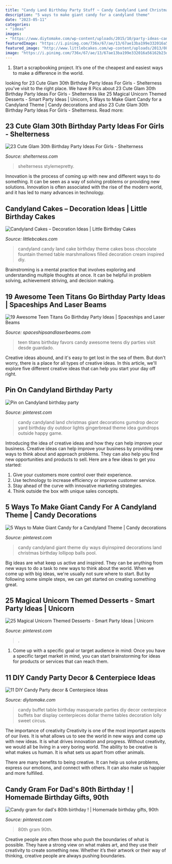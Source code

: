 ```yaml
---
title: "Candy Land Birthday Party Stuff ~ Candy Candyland Land Christmas Giant Decorations Gumdrop Decor Yard Birthday Diy Outdoor Lights Gingerbread Theme Idea Gumdrops Outside Happy Game"
description: "5 ways to make giant candy for a candyland theme"
date: "2023-05-11"
categories:
- "ideas"
images:
- "https://www.diytomake.com/wp-content/uploads/2015/10/party-ideas-candy-buffet.jpg"
featuredImage: "https://i.pinimg.com/736x/67/ae/13/67ae13ba199e332016a56162b23df10a.jpg"
featured_image: "http://www.littlebcakes.com/wp-content/uploads/2013/08/Candyland-Cake-Cake-Boss.jpg"
image: "https://i.pinimg.com/736x/67/ae/13/67ae13ba199e332016a56162b23df10a.jpg"
---
```



1. Start a scrapbooking project. It’s one of the cheapest and easiest ways to make a difference in the world.

	

		
looking for 23 Cute Glam 30th Birthday Party Ideas For Girls - Shelterness you've visit to the right place. We have 8 Pics about 23 Cute Glam 30th Birthday Party Ideas For Girls - Shelterness like 25 Magical Unicorn Themed Desserts - Smart Party Ideas | Unicorn, 5 Ways to Make Giant Candy for a Candyland Theme | Candy decorations and also 23 Cute Glam 30th Birthday Party Ideas For Girls - Shelterness. Read more:
		
    
## 23 Cute Glam 30th Birthday Party Ideas For Girls - Shelterness

<img loading=lazy src="https://i.shelterness.com/2017/02/20-Moet-macarons-and-flowers-for-30th-birthday-party-decor.jpg" onerror="this.onerror=null;this.src='https://tse2.mm.bing.net/th?id=OIP.6OuU0XQCU2lfAIESgaV98AHaLG&amp;pid=15.1';" alt="23 Cute Glam 30th Birthday Party Ideas For Girls - Shelterness">

_Source: shelterness.com_

>shelterness stylemepretty. 

	

Innovation is the process of coming up with new and different ways to do something. It can be seen as a way of solving problems or providing new solutions. Innovation is often associated with the rise of the modern world, and it has led to many advances in technology.

    
## Candyland Cakes – Decoration Ideas | Little Birthday Cakes

<img loading=lazy src="http://www.littlebcakes.com/wp-content/uploads/2013/08/Candyland-Cake-Cake-Boss.jpg" onerror="this.onerror=null;this.src='https://tse3.mm.bing.net/th?id=OIP.SNQIsaFeTfrzioYLaKJLagHaE8&amp;pid=15.1';" alt="Candyland Cakes – Decoration Ideas | Little Birthday Cakes">

_Source: littlebcakes.com_

>candyland candy land cake birthday theme cakes boss chocolate fountain themed table marshmallows filled decoration cream inspired diy. 

	

Brainstroming is a mental practice that involves exploring and understanding multiple thoughts at once. It can be helpful in problem solving, achievement striving, and decision making.

    
## 19 Awesome Teen Titans Go Birthday Party Ideas | Spaceships And Laser Beams

<img loading=lazy src="http://spaceshipsandlaserbeams.com/wp-content/uploads/2017/03/7-Teen-Titans-Go-Candy-Favors-549x975.jpg" onerror="this.onerror=null;this.src='https://tse1.mm.bing.net/th?id=OIP._edrnXT3HZOdxgx3HwbUGwHaNJ&amp;pid=15.1';" alt="19 Awesome Teen Titans Go Birthday Party Ideas | Spaceships and Laser Beams">

_Source: spaceshipsandlaserbeams.com_

>teen titans birthday favors candy awesome teens diy parties visit desde guardado. 

	

Creative ideas abound, and it's easy to get lost in the sea of them. But don't worry, there is a place for all types of creative ideas. In this article, we'll explore five different creative ideas that can help you start your day off right.

    
## Pin On Candyland Birthday Party

<img loading=lazy src="https://i.pinimg.com/736x/dc/40/59/dc405971ac314e7c8538c9c234bffe4e--candy-land-party-candyland.jpg" onerror="this.onerror=null;this.src='https://tse1.mm.bing.net/th?id=OIP.RArN0vnXd3adL_s-YIumUgAAAA&amp;pid=15.1';" alt="Pin on Candyland birthday party">

_Source: pinterest.com_

>candy candyland land christmas giant decorations gumdrop decor yard birthday diy outdoor lights gingerbread theme idea gumdrops outside happy game. 

	

Introducing the idea of creative ideas and how they can help improve your business.
Creative ideas can help improve your business by providing new ways to think about and approach problems. They can also help you find new opportunities and products to sell. Here are a few ideas to get you started: 
1. Give your customers more control over their experience.
2. Use technology to increase efficiency or improve customer service.
3. Stay ahead of the curve with innovative marketing strategies.
4. Think outside the box with unique sales concepts.

    
## 5 Ways To Make Giant Candy For A Candyland Theme | Candy Decorations

<img loading=lazy src="https://i.pinimg.com/736x/67/ae/13/67ae13ba199e332016a56162b23df10a.jpg" onerror="this.onerror=null;this.src='https://tse3.mm.bing.net/th?id=OIP.pI7CwdaPJOyMUxk_kBhdhAHaJ3&amp;pid=15.1';" alt="5 Ways to Make Giant Candy for a Candyland Theme | Candy decorations">

_Source: pinterest.com_

>candy candyland giant theme diy ways diyinspired decorations land christmas birthday lollipop balls pool. 

	

Big ideas are what keep us active and inspired. They can be anything from new ways to do a task to new ways to think about the world. When we come up with big ideas, we're usually not sure where to start. But by following some simple steps, we can get started on creating something great.

    
## 25 Magical Unicorn Themed Desserts - Smart Party Ideas | Unicorn

<img loading=lazy src="https://i.pinimg.com/736x/20/3c/f1/203cf1044132d7d112caac0823300c7a.jpg" onerror="this.onerror=null;this.src='https://tse3.mm.bing.net/th?id=OIP.10ssBsf7Z3kmwu_iyGu5GgHaLL&amp;pid=15.1';" alt="25 Magical Unicorn Themed Desserts - Smart Party Ideas | Unicorn">

_Source: pinterest.com_

>. 

	

1. Come up with a specific goal or target audience in mind: Once you have a specific target market in mind, you can start brainstorming for ideas for products or services that can reach them.

    
## 11 DIY Candy Party Decor &amp; Centerpiece Ideas

<img loading=lazy src="https://www.diytomake.com/wp-content/uploads/2015/10/party-ideas-candy-buffet.jpg" onerror="this.onerror=null;this.src='https://tse2.mm.bing.net/th?id=OIP.pFmsEyA94bnu7RzMKQVsxQHaGh&amp;pid=15.1';" alt="11 DIY Candy Party decor &amp; Centerpiece Ideas">

_Source: diytomake.com_

>candy buffet table birthday masquerade parties diy decor centerpiece buffets bar display centerpieces dollar theme tables decoration lolly sweet circus. 

	

The importance of creativity
Creativity is one of the most important aspects of our lives. It is what allows us to see the world in new ways and come up with new ideas. It is what drives innovation and progress.
Without creativity, we would all be living in a very boring world. The ability to be creative is what makes us human. It is what sets us apart from other animals.

There are many benefits to being creative. It can help us solve problems, express our emotions, and connect with others. It can also make us happier and more fulfilled.

    
## Candy Gram For Dad&#039;s 80th Birthday ! | Homemade Birthday Gifts, 90th

<img loading=lazy src="https://i.pinimg.com/736x/f7/bd/b0/f7bdb0a65d3eb6075df4ca1602e35804.jpg" onerror="this.onerror=null;this.src='https://tse3.mm.bing.net/th?id=OIP.Cfl9LL6Wzae_RVf5y9-s3QHaJ3&amp;pid=15.1';" alt="Candy gram for dad&#039;s 80th birthday ! | Homemade birthday gifts, 90th">

_Source: pinterest.com_

>80th gram 90th. 

	

Creative people are often those who push the boundaries of what is possible. They have a strong view on what makes art, and they use their creativity to create something new. Whether it’s their artwork or their way of thinking, creative people are always pushing boundaries.

